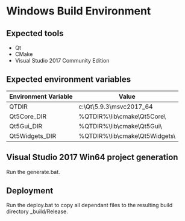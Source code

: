 Windows Build Environment
=========================

Expected tools
--------------

-   Qt
-   CMake
-   Visual Studio 2017 Community Edition

Expected environment variables
------------------------------

| Environment Variable  | Value                         |
|-----------------------|-------------------------------|
| QTDIR                 | c:\Qt\5.9.3\msvc2017_64       |
| Qt5Core_DIR           | %QTDIR%\lib\cmake\Qt5Core\    |
| Qt5Gui_DIR            | %QTDIR%\lib\cmake\Qt5Gui\     |
| Qt5Widgets_DIR        | %QTDIR%\lib\cmake\Qt5Widgets\ |

Visual Studio 2017 Win64 project generation
-------------------------------------------

Run the generate.bat.

Deployment
----------

Run the deploy.bat to copy all dependant files to the resulting build directory _build/Release.
